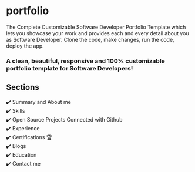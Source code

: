 # portfolio
The Complete Customizable Software Developer Portfolio Template which lets you showcase your work and provides each and every detail about you as Software Developer. Clone the code, make changes, run the code, deploy the app.
<h3>A clean, beautiful, responsive and 100% customizable portfolio
template for Software Developers!</h3>
<h2>Sections</h2>
<p>✔️ Summary and About me<br>
✔️ Skills<br>
✔️ Open Source Projects Connected with Github<br>
✔️ Experience<br>
✔️ Certifications 🏆<br>
✔️ Blogs<br>
✔️ Education<br>
✔️ Contact me</p>
